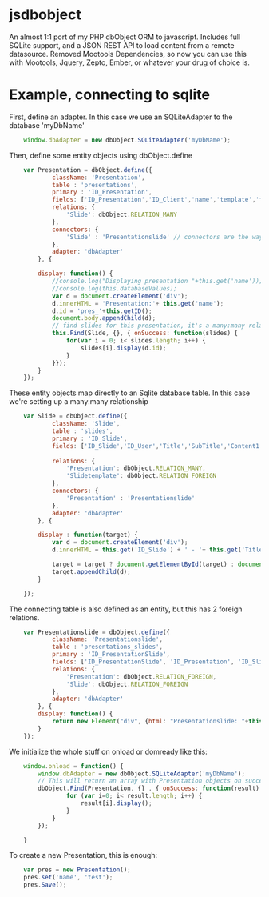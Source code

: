 jsdbobject
===================

An almost 1:1 port of my PHP dbObject ORM to javascript. 
Includes full SQLite support, and a JSON REST API to load content from a remote datasource.
Removed Mootools Dependencies, so now you can use this with Mootools, Jquery, Zepto, Ember, or whatever your drug of choice is.


Example, connecting to sqlite
=============================

First, define an adapter. In this case we use an SQLiteAdapter to the database 'myDbName'

```javascript
	window.dbAdapter = new dbObject.SQLiteAdapter('myDbName');
```

Then, define some entity objects using dbObject.define

```javascript
	var Presentation = dbObject.define({
			className: 'Presentation',
			table : 'presentations',
			primary : 'ID_Presentation',
			fields: ['ID_Presentation','ID_Client','name','template','forceUpdate', 'lastUpdated','lastAccessed','ID_Catalog', 'ID_Category'],
			relations: {
				'Slide': dbObject.RELATION_MANY
			},
			connectors: {
				'Slide' : 'Presentationslide' // connectors are the way for RELATION_MANY to see what the joining table is
			},
			adapter: 'dbAdapter'
		}, {

		display: function() {
			//console.log("Displaying presentation "+this.get('name'));
			//console.log(this.databaseValues);
			var d = document.createElement('div');
			d.innerHTML = 'Presentation:'+ this.get('name');
			d.id = 'pres_'+this.getID();
			document.body.appendChild(d);
			// find slides for this presentation, it's a many:many relation.
			this.Find(Slide, {}, { onSuccess: function(slides) {
				for(var i = 0; i< slides.length; i++) {
					slides[i].display(d.id);
				}
			}});
		}
	});
```

These entity objects map directly to an Sqlite database table. In this case we're setting up a many:many relationship

```javascript
	var Slide = dbObject.define({
			className: 'Slide',
			table : 'slides',
			primary : 'ID_Slide',
			fields: ['ID_Slide','ID_User','Title','SubTitle','Content1','Content2', 'Content3','ID_Slidetemplate'],
			
			relations: {
				'Presentation': dbObject.RELATION_MANY,
				'Slidetemplate': dbObject.RELATION_FOREIGN
			},
			connectors: {
				'Presentation' : 'Presentationslide'
			},
			adapter: 'dbAdapter'
		}, {

		display : function(target) {
			var d = document.createElement('div');
			d.innerHTML = this.get('ID_Slide') + ' - '+ this.get('Title')  + ' - '+ this.get('SubTitle');

			target = target ? document.getElementById(target) : document.body;
			target.appendChild(d);
		}

	});
```

The connecting table is also defined as an entity, but this has 2 foreign relations.

```javascript
	var Presentationslide = dbObject.define({
			className: 'Presentationslide',
			table : 'presentations_slides',
			primary : 'ID_PresentationSlide',
			fields: ['ID_PresentationSlide', 'ID_Presentation', 'ID_Slide', 'slideIndex', 'subSlideIndex'],
			relations: {
				'Presentation': dbObject.RELATION_FOREIGN,
				'Slide': dbObject.RELATION_FOREIGN
			},
			adapter: 'dbAdapter'
		}, {
		display: function() {
			return new Element("div", {html: "Presentationslide: "+this.get('Name') });
		}
	});
```

We initialize the whole stuff on onload or domready like this:

```javascript
	window.onload = function() {
		window.dbAdapter = new dbObject.SQLiteAdapter('myDbName');
		// This will return an array with Presentation objects on success.
		dbObject.Find(Presentation, {} , { onSuccess: function(result) {
				for (var i=0; i< result.length; i++) {
					result[i].display();
				}
			}
		});

	}
```

To create a new Presentation, this is enough:

```javascript
	var pres = new Presentation();
	pres.set('name', 'test');
	pres.Save();
```